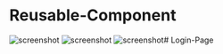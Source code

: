 # Reusable-Component
![screenshot](./src/images/Capture1.PNG)
![screenshot](./src/images/Capture2.PNG)
![screenshot](./src/images/Capture3.PNG)# Login-Page
